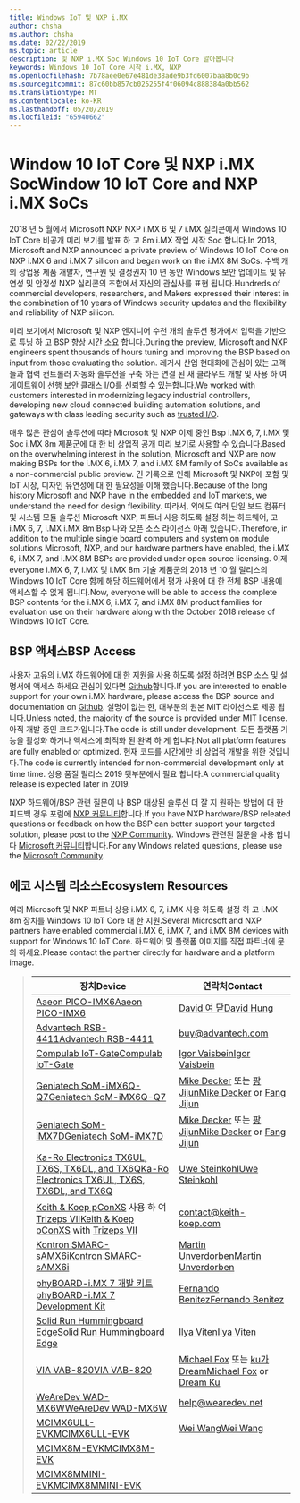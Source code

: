 ```yaml
---
title: Windows IoT 및 NXP i.MX
author: chsha
ms.author: chsha
ms.date: 02/22/2019
ms.topic: article
description: 및 NXP i.MX Soc Windows 10 IoT Core 알아봅니다
keywords: Windows 10 IoT Core 시작 i.MX, NXP
ms.openlocfilehash: 7b78aee0e67e481de38ade9b3fd6007baa8b0c9b
ms.sourcegitcommit: 87c60bb857cb025255f4f06094c888384a0bb562
ms.translationtype: MT
ms.contentlocale: ko-KR
ms.lasthandoff: 05/20/2019
ms.locfileid: "65940662"
---
```

# <a name="window-10-iot-core-and-nxp-imx-socs"></a><span data-ttu-id="62769-104">Window 10 IoT Core 및 NXP i.MX Soc</span><span class="sxs-lookup"><span data-stu-id="62769-104">Window 10 IoT Core and NXP i.MX SoCs</span></span>

<span data-ttu-id="62769-105">2018 년 5 월에서 Microsoft NXP NXP i.MX 6 및 7 i.MX 실리콘에서 Windows 10 IoT Core 비공개 미리 보기를 발표 하 고 8m i.MX 작업 시작 Soc 합니다.</span><span class="sxs-lookup"><span data-stu-id="62769-105">In 2018, Microsoft and NXP announced a private preview of Windows 10 IoT Core on NXP i.MX 6 and i.MX 7 silicon and began work on the i.MX 8M SoCs.</span></span> <span data-ttu-id="62769-106">수백 개의 상업용 제품 개발자, 연구원 및 결정권자 10 년 동안 Windows 보안 업데이트 및 유연성 및 안정성 NXP 실리콘의 조합에서 자신의 관심사를 표현 됩니다.</span><span class="sxs-lookup"><span data-stu-id="62769-106">Hundreds of commercial developers, researchers, and Makers expressed their interest in the combination of 10 years of Windows security updates and the flexibility and reliability of NXP silicon.</span></span> 
 
<span data-ttu-id="62769-107">미리 보기에서 Microsoft 및 NXP 엔지니어 수천 개의 솔루션 평가에서 입력을 기반으로 튜닝 하 고 BSP 향상 시간 소요 합니다.</span><span class="sxs-lookup"><span data-stu-id="62769-107">During the preview, Microsoft and NXP engineers spent thousands of hours tuning and improving the BSP based on input from those evaluating the solution.</span></span> <span data-ttu-id="62769-108">레거시 산업 현대화에 관심이 있는 고객 들과 협력 컨트롤러 자동화 솔루션을 구축 하는 연결 된 새 클라우드 개발 및 사용 하 여 게이트웨이 선행 보안 클래스 [I/O를 신뢰할 수 있는](https://blogs.windows.com/windowsexperience/2018/04/24/trusted-cyber-physical-systems-looks-to-protect-your-critical-infrastructure-from-modern-threats-in-the-world-of-iot/#A0WkfgLBpgbLaFe3.97)합니다.</span><span class="sxs-lookup"><span data-stu-id="62769-108">We worked with customers interested in modernizing legacy industrial controllers, developing new cloud connected building automation solutions, and gateways with class leading security such as [trusted I/O](https://blogs.windows.com/windowsexperience/2018/04/24/trusted-cyber-physical-systems-looks-to-protect-your-critical-infrastructure-from-modern-threats-in-the-world-of-iot/#A0WkfgLBpgbLaFe3.97).</span></span>
 
<span data-ttu-id="62769-109">매우 많은 관심이 솔루션에 따라 Microsoft 및 NXP 이제 중인 Bsp i.MX 6, 7, i.MX 및 Soc i.MX 8m 제품군에 대 한 비 상업적 공개 미리 보기로 사용할 수 있습니다.</span><span class="sxs-lookup"><span data-stu-id="62769-109">Based on the overwhelming interest in the solution, Microsoft and NXP are now making BSPs for the i.MX 6, i.MX 7, and i.MX 8M family of SoCs available as a non-commercial public preview.</span></span> <span data-ttu-id="62769-110">긴 기록으로 인해 Microsoft 및 NXP에 포함 및 IoT 시장, 디자인 유연성에 대 한 필요성을 이해 했습니다.</span><span class="sxs-lookup"><span data-stu-id="62769-110">Because of the long history Microsoft and NXP have in the embedded and IoT markets, we understand the need for design flexibility.</span></span> <span data-ttu-id="62769-111">따라서, 외에도 여러 단일 보드 컴퓨터 및 시스템 모듈 솔루션 Microsoft NXP, 파트너 사용 하도록 설정 하는 하드웨어, 고 i.MX 6, 7, i.MX i.MX 8m Bsp 나와 오픈 소스 라이선스 아래 있습니다.</span><span class="sxs-lookup"><span data-stu-id="62769-111">Therefore, in addition to the multiple single board computers and system on module solutions Microsoft, NXP, and our hardware partners have enabled, the i.MX 6, i.MX 7, and i.MX 8M BSPs are provided under open source licensing.</span></span> <span data-ttu-id="62769-112">이제 everyone i.MX 6, 7, i.MX 및 i.MX 8m 기술 제품군의 2018 년 10 월 릴리스의 Windows 10 IoT Core 함께 해당 하드웨어에서 평가 사용에 대 한 전체 BSP 내용에 액세스할 수 없게 됩니다.</span><span class="sxs-lookup"><span data-stu-id="62769-112">Now, everyone will be able to access the complete BSP contents for the i.MX 6, i.MX 7, and i.MX 8M product families for evaluation use on their hardware along with the October 2018 release of Windows 10 IoT Core.</span></span>


## <a name="bsp-access"></a><span data-ttu-id="62769-113">BSP 액세스</span><span class="sxs-lookup"><span data-stu-id="62769-113">BSP Access</span></span>

<span data-ttu-id="62769-114">사용자 고유의 i.MX 하드웨어에 대 한 지원을 사용 하도록 설정 하려면 BSP 소스 및 설명서에 액세스 하세요 관심이 있다면 [Github]( https://github.com/ms-iot/imx-iotcore)합니다.</span><span class="sxs-lookup"><span data-stu-id="62769-114">If you are interested to enable support for your own i.MX hardware, please access the BSP source and documentation on [Github]( https://github.com/ms-iot/imx-iotcore).</span></span> <span data-ttu-id="62769-115">설명이 없는 한, 대부분의 원본 MIT 라이선스로 제공 됩니다.</span><span class="sxs-lookup"><span data-stu-id="62769-115">Unless noted, the majority of the source is provided under MIT license.</span></span> <span data-ttu-id="62769-116">아직 개발 중인 코드가입니다.</span><span class="sxs-lookup"><span data-stu-id="62769-116">The code is still under development.</span></span> <span data-ttu-id="62769-117">모든 플랫폼 기능을 활성화 하거나 액세스에 최적화 된 완벽 하 게 합니다.</span><span class="sxs-lookup"><span data-stu-id="62769-117">Not all platform features are fully enabled or optimized.</span></span> <span data-ttu-id="62769-118">현재 코드를 시간에만 비 상업적 개발을 위한 것입니다.</span><span class="sxs-lookup"><span data-stu-id="62769-118">The code is currently intended for non-commercial development only at time time.</span></span> <span data-ttu-id="62769-119">상용 품질 릴리스 2019 뒷부분에서 필요 합니다.</span><span class="sxs-lookup"><span data-stu-id="62769-119">A commercial quality release is expected later in 2019.</span></span>

<span data-ttu-id="62769-120">NXP 하드웨어/BSP 관련 질문이 나 BSP 대상된 솔루션 더 잘 지 원하는 방법에 대 한 피드백 경우 포럼에 [NXP 커뮤니티](https://community.nxp.com/community/imx/content?filterID=contentstatus%5Bpublished%5D%7Ecategory%5Bwindows%5D)합니다.</span><span class="sxs-lookup"><span data-stu-id="62769-120">If you have NXP hardware/BSP releated questions or feedback on how the BSP can better support your targeted solution, please post to the [NXP Community](https://community.nxp.com/community/imx/content?filterID=contentstatus%5Bpublished%5D%7Ecategory%5Bwindows%5D).</span></span> <span data-ttu-id="62769-121">Windows 관련된 질문을 사용 합니다 [Microsoft 커뮤니티](https://social.msdn.microsoft.com/forums/en-US/home?forum=WindowsIoT)합니다.</span><span class="sxs-lookup"><span data-stu-id="62769-121">For any Windows related questions, please use the [Microsoft Community](https://social.msdn.microsoft.com/forums/en-US/home?forum=WindowsIoT).</span></span>


## <a name="ecosystem-resources"></a><span data-ttu-id="62769-122">에코 시스템 리소스</span><span class="sxs-lookup"><span data-stu-id="62769-122">Ecosystem Resources</span></span>

<span data-ttu-id="62769-123">여러 Microsoft 및 NXP 파트너 상용 i.MX 6, 7, i.MX 사용 하도록 설정 하 고 i.MX 8m 장치를 Windows 10 IoT Core 대 한 지원.</span><span class="sxs-lookup"><span data-stu-id="62769-123">Several Microsoft and NXP partners have enabled commercial i.MX 6, i.MX 7, and i.MX 8M devices with support for Windows 10 IoT Core.</span></span> <span data-ttu-id="62769-124">하드웨어 및 플랫폼 이미지를 직접 파트너에 문의 하세요.</span><span class="sxs-lookup"><span data-stu-id="62769-124">Please contact the partner directly for hardware and a platform image.</span></span>


> | <span data-ttu-id="62769-125">장치</span><span class="sxs-lookup"><span data-stu-id="62769-125">Device</span></span> | <span data-ttu-id="62769-126">연락처</span><span class="sxs-lookup"><span data-stu-id="62769-126">Contact</span></span> |
> |-------|------|
> | [<span data-ttu-id="62769-127">Aaeon PICO-IMX6</span><span class="sxs-lookup"><span data-stu-id="62769-127">Aaeon PICO-IMX6</span></span>](https://www.aaeon.com/en/p/pico-itx-boards-pico-imx6/) | [<span data-ttu-id="62769-128">David 여 닫</span><span class="sxs-lookup"><span data-stu-id="62769-128">David Hung</span></span>](mailto:davidhung@aaeon.com.tw) |
> | [<span data-ttu-id="62769-129">Advantech RSB-4411</span><span class="sxs-lookup"><span data-stu-id="62769-129">Advantech RSB-4411</span></span>](http://www.advantech.com/products/single_board_computer/rsb-4411/mod_d3901250-b0a0-4a5f-9762-b26fa0c36858) | [buy@advantech.com](mailto:buy@advantech.com) |
> | [<span data-ttu-id="62769-130">Compulab IoT-Gate</span><span class="sxs-lookup"><span data-stu-id="62769-130">Compulab IoT-Gate</span></span>](https://www.compulab.com/products/iot-gateways/iot-gate-imx7-nxp-i-mx-7-internet-of-things-gateway/) | [<span data-ttu-id="62769-131">Igor Vaisbein</span><span class="sxs-lookup"><span data-stu-id="62769-131">Igor Vaisbein</span></span>](mailto:igor@compulab.co.il) | 
> | [<span data-ttu-id="62769-132">Geniatech SoM-iMX6Q-Q7</span><span class="sxs-lookup"><span data-stu-id="62769-132">Geniatech SoM-iMX6Q-Q7</span></span>](https://www.geniatech.com/product/som-imx6q-q7/) | <span data-ttu-id="62769-133">[Mike Decker](mailto:mike.decker@geniatech.com) 또는 [팡 Jijun](mailto:Fjj@geniatech.com)</span><span class="sxs-lookup"><span data-stu-id="62769-133">[Mike Decker](mailto:mike.decker@geniatech.com) or [Fang Jijun](mailto:Fjj@geniatech.com)</span></span> |
> | [<span data-ttu-id="62769-134">Geniatech SoM-iMX7D</span><span class="sxs-lookup"><span data-stu-id="62769-134">Geniatech SoM-iMX7D</span></span>](https://www.geniatech.com/product/som-imx7d/) | <span data-ttu-id="62769-135">[Mike Decker](mailto:mike.decker@geniatech.com) 또는 [팡 Jijun](mailto:Fjj@geniatech.com)</span><span class="sxs-lookup"><span data-stu-id="62769-135">[Mike Decker](mailto:mike.decker@geniatech.com) or [Fang Jijun](mailto:Fjj@geniatech.com)</span></span> |
> | [<span data-ttu-id="62769-136">Ka-Ro Electronics TX6UL, TX6S, TX6DL, and TX6Q</span><span class="sxs-lookup"><span data-stu-id="62769-136">Ka-Ro Electronics TX6UL, TX6S, TX6DL, and TX6Q</span></span>](https://www.karo-electronics.de/tx-standard.html?&L=1) | [<span data-ttu-id="62769-137">Uwe Steinkohl</span><span class="sxs-lookup"><span data-stu-id="62769-137">Uwe Steinkohl</span></span>](mailto:us@karo-electronics.de) |
> | <span data-ttu-id="62769-138">[Keith & Koep pConXS](https://keith-koep.com/de/produkte/produkte-baseboards/pconxs-baseboard-vollausstattung-technische-daten/) 사용 하 여 [Trizeps VII](https://keith-koep.com/de/produkte/produkte-trizeps/trizeps-vii-technische-daten-imx6/)</span><span class="sxs-lookup"><span data-stu-id="62769-138">[Keith & Koep pConXS](https://keith-koep.com/de/produkte/produkte-baseboards/pconxs-baseboard-vollausstattung-technische-daten/) with [Trizeps VII](https://keith-koep.com/de/produkte/produkte-trizeps/trizeps-vii-technische-daten-imx6/)</span></span> | [contact@keith-koep.com](mailto:contact@keith-koep.com) |
> | [<span data-ttu-id="62769-139">Kontron SMARC-sAMX6i</span><span class="sxs-lookup"><span data-stu-id="62769-139">Kontron SMARC-sAMX6i</span></span>](https://www.kontron.com/products/boards-and-standard-form-factors/smarc/smarc-samx6i.html) | [<span data-ttu-id="62769-140">Martin Unverdorben</span><span class="sxs-lookup"><span data-stu-id="62769-140">Martin Unverdorben</span></span>](mailto:martin.unverdorben@kontron.com) |
> | [<span data-ttu-id="62769-141">phyBOARD-i.MX 7 개발 키트</span><span class="sxs-lookup"><span data-stu-id="62769-141">phyBOARD-i.MX 7 Development Kit</span></span>](https://phytec.com/product/phyboard-imx7-development-kit/) | [<span data-ttu-id="62769-142">Fernando Benitez</span><span class="sxs-lookup"><span data-stu-id="62769-142">Fernando Benitez</span></span>](mailto:sales@phytec.com) |
> | [<span data-ttu-id="62769-143">Solid Run Hummingboard Edge</span><span class="sxs-lookup"><span data-stu-id="62769-143">Solid Run Hummingboard Edge</span></span>](https://www.solid-run.com/imx6-win-10-iot-core/) | [<span data-ttu-id="62769-144">Ilya Viten</span><span class="sxs-lookup"><span data-stu-id="62769-144">Ilya Viten</span></span>](mailto:ilya@solid-run.com) |
> | [<span data-ttu-id="62769-145">VIA VAB-820</span><span class="sxs-lookup"><span data-stu-id="62769-145">VIA VAB-820</span></span>](https://www.viaembeddedstore.com/shop/boards/vab-820/) | <span data-ttu-id="62769-146">[Michael Fox](mailto:MichaelFox@via.com.tw) 또는 [ku가 Dream](mailto:dreamku@via.com.tw)</span><span class="sxs-lookup"><span data-stu-id="62769-146">[Michael Fox](mailto:MichaelFox@via.com.tw) or [Dream Ku](mailto:dreamku@via.com.tw)</span></span> |
> | [<span data-ttu-id="62769-147">WeAreDev WAD-MX6W</span><span class="sxs-lookup"><span data-stu-id="62769-147">WeAreDev WAD-MX6W</span></span>](http://www.wearedev.net/?mod=wadmx6w) | [help@wearedev.net](mailto:help@wearedev.net) |
> | [<span data-ttu-id="62769-148">MCIMX6ULL-EVK</span><span class="sxs-lookup"><span data-stu-id="62769-148">MCIMX6ULL-EVK</span></span>](https://www.nxp.com/products/processors-and-microcontrollers/arm-based-processors-and-mcus/i.mx-applications-processors/i.mx-6-processors/evaluation-kit-for-the-i.mx-6ull-and-6ulz-applications-processor:MCIMX6ULL-EVK) | [<span data-ttu-id="62769-149">Wei Wang</span><span class="sxs-lookup"><span data-stu-id="62769-149">Wei Wang</span></span>](mailto:Wei.A.Wang@nxp.com) |
> | [<span data-ttu-id="62769-150">MCIMX8M-EVK</span><span class="sxs-lookup"><span data-stu-id="62769-150">MCIMX8M-EVK</span></span>](https://www.nxp.com/support/developer-resources/software-development-tools/i.mx-developer-resources/evaluation-kit-for-the-i.mx-8m-applications-processor:MCIMX8M-EVK) |  |
> | [<span data-ttu-id="62769-151">MCIMX8MMINI-EVK</span><span class="sxs-lookup"><span data-stu-id="62769-151">MCIMX8MMINI-EVK</span></span>](http://www.nxp.com/imx8mminievk) | []() |
